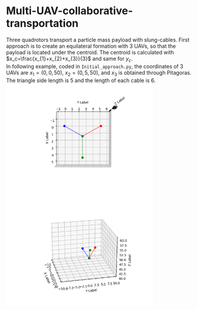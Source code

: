 # Multi-UAV-collaborative-transportation
Three quadrotors transport a particle mass payload with slung-cables. First approach is to create an equilateral formation with 3 UAVs, so that the payload is located under the centroid. The centroid is calculated with $x_c=\frac{x_{1}+x_{2}+x_{3}}{3}$ and same for $y_c$.</br>
In following example, coded in ```Initial_approach.py```, the coordinates of 3 UAVs are $x_{1}=(0,0,50)$, $x_{2}=(0,5,50)$, and $x_{3}$ is obtained through Pitagoras. The triangle side length is 5 and the length of each cable is 6.</br>
<img src="https://github.com/Julestevez/Multi-UAV-collaborative-transportation/blob/main/equilateral.png" align="left" alt="Equilateral triangle top view" width="400"/>
<img src="https://github.com/Julestevez/Multi-UAV-collaborative-transportation/blob/main/drones.png" align="left" alt="General view" width="400"/>
